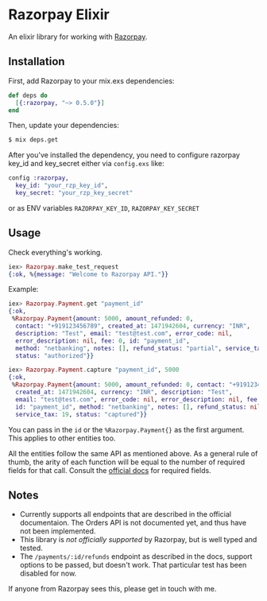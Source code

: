 # Razorpay Elixir

An elixir library for working with [Razorpay](https://razorpay.com).

## Installation

First, add Razorpay to your mix.exs dependencies:

```elixir
def deps do
  [{:razorpay, "~> 0.5.0"}]
end
```

Then, update your dependencies:

```sh
$ mix deps.get
```

After you've installed the dependency, you need to configure razorpay key_id
and key_secret either via `config.exs` like:

```elixir
config :razorpay,
  key_id: "your_rzp_key_id",
  key_secret: "your_rzp_key_secret"
```

or as ENV variables `RAZORPAY_KEY_ID`, `RAZORPAY_KEY_SECRET`

## Usage

Check everything's working.

```elixir
iex> Razorpay.make_test_request
{:ok, %{message: "Welcome to Razorpay API."}}
```

Example:

```elixir
iex> Razorpay.Payment.get "payment_id"
{:ok,
 %Razorpay.Payment{amount: 5000, amount_refunded: 0,
  contact: "+919123456789", created_at: 1471942604, currency: "INR",
  description: "Test", email: "test@test.com", error_code: nil,
  error_description: nil, fee: 0, id: "payment_id",
  method: "netbanking", notes: [], refund_status: "partial", service_tax: 0,
  status: "authorized"}}

iex> Razorpay.Payment.capture "payment_id", 5000
{:ok,
 %Razorpay.Payment{amount: 5000, amount_refunded: 0, contact: "+919123456789",
  created_at: 1471942604, currency: "INR", description: "Test",
  email: "test@test.com", error_code: nil, error_description: nil, fee: 144,
  id: "payment_id", method: "netbanking", notes: [], refund_status: nil,
  service_tax: 19, status: "captured"}}
```

You can pass in the `id` or the `%Razorpay.Payment{}` as the first argument.
This applies to other entities too.

All the entities follow the same API as mentioned above. As a general rule of
thumb, the arity of each function will be equal to the number of required
fields for that call. Consult the
[official docs](https://docs.razorpay.com/v1/docs) for required fields.

## Notes

- Currently supports all endpoints that are described in the official
documentaion. The Orders API is not documented yet, and thus have not been
implemented.
- This library is *not officially supported* by Razorpay, but is well typed and
tested.
- The `/payments/:id/refunds` endpoint as described in the docs, support
options to be passed, but doesn't work. That particular test has been disabled
for now.

If anyone from Razorpay sees this, please get in touch with me.
